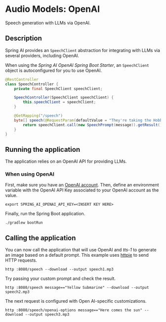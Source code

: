 # Audio Models: OpenAI

Speech generation with LLMs via OpenAI.

## Description

Spring AI provides an `SpeechClient` abstraction for integrating with LLMs via several providers, including OpenAI.

When using the _Spring AI OpenAI Spring Boot Starter_, an `SpeechClient` object is autoconfigured for you to use OpenAI.

```java
@RestController
class SpeechController {
    private final SpeechClient speechClient;

    SpeechController(SpeechClient speechClient) {
        this.speechClient = speechClient;
    }

    @GetMapping("/speech")
    byte[] speech(@RequestParam(defaultValue = "They're taking the Hobbits to Isengard! To Isengard! To Isengard") String message) {
        return speechClient.call(new SpeechPrompt(message)).getResult().getOutput();
    }
}
```

## Running the application

The application relies on an OpenAI API for providing LLMs.

### When using OpenAI

First, make sure you have an [OpenAI account](https://platform.openai.com/signup).
Then, define an environment variable with the OpenAI API Key associated to your OpenAI account as the value.

```shell
export SPRING_AI_OPENAI_API_KEY=<INSERT KEY HERE>
```

Finally, run the Spring Boot application.

```shell
./gradlew bootRun
```

## Calling the application

You can now call the application that will use OpenAI and _tts-1_ to generate an image based on a default prompt.
This example uses [httpie](https://httpie.io) to send HTTP requests.

```shell
http :8080/speech --download --output speech1.mp3
```

Try passing your custom prompt and check the result.

```shell
http :8080/speech message=="Yellow Submarine" --download --output speech2.mp3
```

The next request is configured with Open AI-specific customizations.

```shell
http :8080/speech/openai-options message=="Here comes the sun" --download --output speech3.mp3
```

